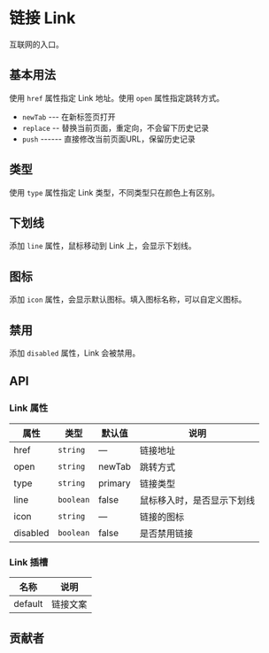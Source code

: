 # 链接 Link
互联网的入口。

## 基本用法
使用 `href` 属性指定 Link 地址。使用 `open` 属性指定跳转方式。
- `newTab` --- 在新标签页打开
- `replace` -- 替换当前页面，重定向，不会留下历史记录
- `push` ------ 直接修改当前页面URL，保留历史记录
<demo src="./src/link/basic.vue"/>


## 类型
使用 `type` 属性指定 Link 类型，不同类型只在颜色上有区别。
<demo src="./src/link/type.vue"/>


## 下划线
添加 `line` 属性，鼠标移动到 Link 上，会显示下划线。
<demo src="./src/link/line.vue"/>


## 图标
添加 `icon` 属性，会显示默认图标。填入图标名称，可以自定义图标。
<demo src="./src/link/icon.vue"/>


## 禁用
添加 `disabled` 属性，Link 会被禁用。
<demo src="./src/link/disabled.vue"/>


## API

### Link 属性
| 属性 | 类型 | 默认值 | 说明 |
| --- | --- | --- | --- |
| href | `string` | — | 链接地址 |
| open | `string` | newTab | 跳转方式 |
| type | `string` | primary | 链接类型 |
| line | `boolean` | false | 鼠标移入时，是否显示下划线 |
| icon | `string` | — | 链接的图标 |
| disabled | `boolean` | false | 是否禁用链接 |

### Link 插槽
| 名称 | 说明 |
| --- | --- |
| default | 链接文案 |

## 贡献者
<member></member>